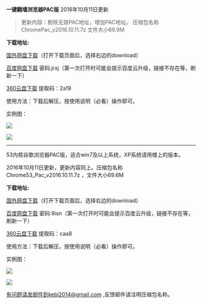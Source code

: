 **一键翻墙浏览器PAC版** 2016年10月11日更新 

> 更新内容：剔除无效PAC地址，增加PAC地址。 压缩包名称ChromePac_v2016.10.11.7z 文件大小69.9M

**下载地址:**

[国外网盘下载](https://mega.nz/#!JpZxgIAI!lY7MV9g7Y8AVZfZVjuU98nZIyDkZVuMPx1tZh6gyfHU)（打开下载页面后，选择右边的download）

[百度网盘下载](http://pan.baidu.com/s/1kUDyASB) 密码:jrxj（第一次打开时可能会提示百度云升级，链接不存在等，刷新一下）

[360云盘下载](https://yunpan.cn/cvrfIzmBt74ac ) 提取码：2a19

使用方法：下载后解压，按使用说明（必看）操作即可。

实例图：

![](https://raw.githubusercontent.com/Alvin9999/pac2/master/pac使用说明1.png)

![](https://raw.githubusercontent.com/Alvin9999/pac2/master/pac使用说明2.png)

***

53内核谷歌浏览器PAC版，适合win7及以上系统，XP系统请用楼上的版本。

2016年10月11日更新，更新内容同上。压缩包名称 Chrome53_Pac_v2016.10.11.7z ，文件大小69.6M

**下载地址:**

[国外网盘下载](https://mega.nz/#!pkxxlKZB!AoKZ8aauhMOa0jReECEQqCKqqFP67mR82m0CFbrrPi4)（打开下载页面后，选择右边的download）

[百度网盘下载](http://pan.baidu.com/s/1nvlk0Sp) 密码:9isn（第一次打开时可能会提示百度云升级，链接不存在等，刷新一下）

[360云盘下载](https://yunpan.cn/cvrZuCayvhrsV) 提取码：caa8

使用方法：下载后解压，按使用说明（必看）操作即可。


实例图：

![](https://raw.githubusercontent.com/Alvin9999/pac2/master/pac版使用说明1.png)

![](https://raw.githubusercontent.com/Alvin9999/pac2/master/pac版使用说明2.png)




有问题请发邮件到kebi2014@gmail.com ,反馈邮件请注明压缩包名称。